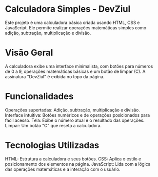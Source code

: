 # Calculadora Simples - DevZiul

Este projeto é uma calculadora básica criada usando HTML, CSS e JavaScript. Ele permite realizar operações matemáticas simples como adição, subtração, multiplicação e divisão.

# Visão Geral
A calculadora exibe uma interface minimalista, com botões para números de 0 a 9, operações matemáticas básicas e um botão de limpar (C). A assinatura "DevZiul" é exibida no topo da página.


# Funcionalidades
Operações suportadas: Adição, subtração, multiplicação e divisão.
Interface intuitiva: Botões numéricos e de operações posicionados para fácil acesso.
Tela: Exibe o número atual e o resultado das operações.
Limpar: Um botão "C" que reseta a calculadora.

# Tecnologias Utilizadas
HTML: Estrutura a calculadora e seus botões.
CSS: Aplica o estilo e posicionamento dos elementos na página.
JavaScript: Lida com a lógica das operações matemáticas e a interação com o usuário.
